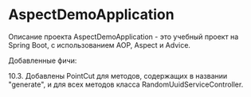 # AspectDemoApplication
Описание проекта
AspectDemoApplication - это учебный проект на Spring Boot, с использованием AOP, Aspect и Advice.

Добавленные фичи:

10.3. Добавлены PointCut для методов, содержащих в названии "generate", и для всех методов класса RandomUuidServiceController.